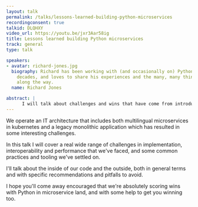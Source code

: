 ```yaml
---
layout: talk
permalink: /talks/lessons-learned-building-python-microservices
recordingconsent: true
talkid: DLQHXY
video_url: https://youtu.be/jxr3Aar58ig
title: Lessons learned building Python microservices
track: general
type: talk

speakers:
- avatar: richard-jones.jpg
  biography: Richard has been working with (and occasionally on) Python for over two
    decades, and loves to share his experiences and the many, many things he's learned
    along the way.
  name: Richard Jones

abstract: | 
      I will talk about challenges and wins that have come from introducing Python into a multilingual microservices kubernetes architecture with lots of legacy.
---
```


We operate an IT architecture that includes both multilingual microservices in kubernetes and a legacy monolithic application which has resulted in some interesting challenges.

In this talk I will cover a real wide range of challenges in implementation, interoperability and performance that we've faced, and some common practices and tooling we've settled on.

I'll talk about the inside of our code and the outside, both in general terms and with specific recommendations and pitfalls to avoid.

I hope you'll come away encouraged that we're absolutely scoring wins with Python in microservice land, and with some help to get you winning too.
